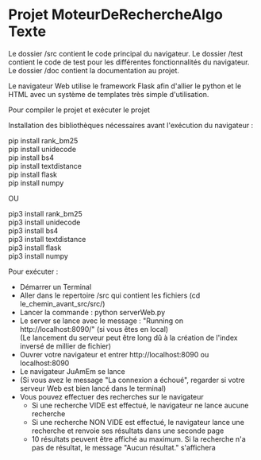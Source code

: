 # Projet MoteurDeRechercheAlgo Texte

Le dossier /src contient le code principal du navigateur.
Le dossier /test contient le code de test pour les différentes fonctionnalités du navigateur.
Le dossier /doc contient la documentation au projet.

Le navigateur Web utilise le framework Flask afin d'allier le python et le HTML avec un système de templates très simple d'utilisation.

Pour compiler le projet et exécuter le projet  

Installation des bibliothèques nécessaires avant l'exécution du navigateur :  

pip install rank_bm25  
pip install unidecode  
pip install bs4  
pip install textdistance  
pip install flask  
pip install numpy  
  
OU  
  
pip3 install rank_bm25  
pip3 install unidecode  
pip3 install bs4  
pip3 install textdistance  
pip3 install flask  
pip3 install numpy  


Pour exécuter :   

- Démarrer un Terminal   
- Aller dans le repertoire /src qui contient les fichiers (cd le_chemin_avant_src/src/)  
- Lancer la commande : python serverWeb.py  
- Le server se lance avec le message : "Running on http://localhost:8090/" (si vous êtes en local)  
(Le lancement du serveur peut être long dû à la création de l'index inversé de millier de fichier)  
- Ouvrer votre navigateur et entrer http://localhost:8090 ou localhost:8090  
- Le navigateur JuAmEm se lance  
- (Si vous avez le message "La connexion a échoué", regarder si votre serveur Web est bien lancé dans le terminal)  
- Vous pouvez effectuer des recherches sur le navigateur   
	- Si une recherche VIDE est effectué, le navigateur ne lance aucune recherche  
	- Si une recherche NON VIDE est effectué, le navigateur lance une recherche et renvoie ses résultats dans une seconde page  
	- 10 résultats peuvent être affiché au maximum. Si la recherche n'a pas de résultat, le message "Aucun résultat." s'affichera  
